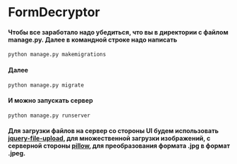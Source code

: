 # FormDecryptor
#### Чтобы все заработало надо убедиться, что вы в директории с файлом manage.py. Далее в командной строке надо написать 
```python manage.py makemigrations```
#### Далее
```python manage.py migrate```
#### И можно запускать сервер
```python manage.py runserver```
#### Для загрузки файлов на сервер со стороны UI будем использовать [jquery-file-upload](https://github.com/blueimp/jQuery-File-Upload), для множественной загрузки изображений, с серверной стороны [pillow](https://github.com/python-pillow/Pillow), для преобразования формата .jpg в формат .jpeg.
